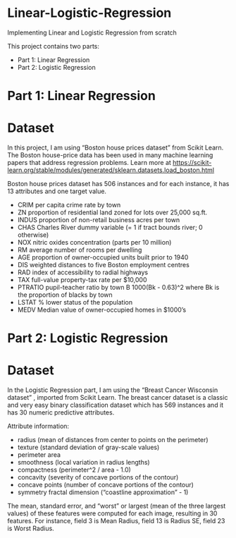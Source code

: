 # Linear-Logistic-Regression
Implementing Linear and Logistic Regression from scratch

This project contains two parts:
- Part 1: Linear Regression
- Part 2: Logistic Regression

# Part 1: Linear Regression 
# Dataset
In this project, I am using “Boston house prices dataset” from Scikit Learn. The Boston house-price data has been used in many machine learning papers that address regression problems. Learn more at
https://scikit-learn.org/stable/modules/generated/sklearn.datasets.load_boston.html

Boston house prices dataset has 506 instances and for each instance, it has 13 attributes and one target value.
- CRIM per capita crime rate by town
- ZN proportion of residential land zoned for lots over 25,000 sq.ft.
- INDUS proportion of non-retail business acres per town
- CHAS Charles River dummy variable (= 1 if tract bounds river; 0 otherwise)
- NOX nitric oxides concentration (parts per 10 million)
- RM average number of rooms per dwelling
- AGE proportion of owner-occupied units built prior to 1940
- DIS weighted distances to five Boston employment centres
- RAD index of accessibility to radial highways
- TAX full-value property-tax rate per $10,000
- PTRATIO pupil-teacher ratio by town B 1000(Bk - 0.63)^2 where Bk is the proportion of blacks by town
- LSTAT % lower status of the population
- MEDV Median value of owner-occupied homes in $1000’s

# Part 2: Logistic Regression
# Dataset
In the Logistic Regression part, I am using the “Breast Cancer Wisconsin dataset” , imported from Scikit Learn. The breast cancer dataset is a classic and very easy binary classification dataset which has 569 instances and it has 30 numeric predictive attributes.

Attribute information:
- radius (mean of distances from center to points on the perimeter)
- texture (standard deviation of gray-scale values)
- perimeter area
- smoothness (local variation in radius lengths)
- compactness (perimeter^2 / area - 1.0)
- concavity (severity of concave portions of the contour)
- concave points (number of concave portions of the contour)
- symmetry fractal dimension (“coastline approximation” - 1)

The mean, standard error, and “worst” or largest (mean of the three largest values) of these features were computed for each image, resulting in 30 features. For instance, field 3 is Mean Radius, field 13 is Radius SE, field 23 is Worst Radius.
